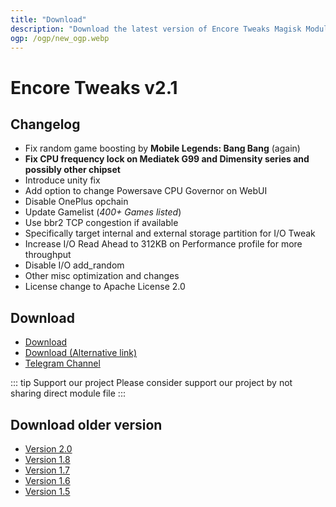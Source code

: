```yaml
---
title: "Download"
description: "Download the latest version of Encore Tweaks Magisk Module here"
ogp: /ogp/new_ogp.webp
---
```


# Encore Tweaks v2.1

## Changelog
- Fix random game boosting by **Mobile Legends: Bang Bang** (again)
- **Fix CPU frequency lock on Mediatek G99 and Dimensity series and possibly other chipset**
- Introduce unity fix
- Add option to change Powersave CPU Governor on WebUI
- Disable OnePlus opchain
- Update Gamelist (*400+ Games listed*)
- Use bbr2 TCP congestion if available
- Specifically target internal and external storage partition for I/O Tweak
- Increase I/O Read Ahead to 312KB on Performance profile for more throughput
- Disable I/O add_random
- Other misc optimization and changes
- License change to Apache License 2.0

## Download
- [Download](https://shrinkme.ink/RvcKlDc)
- [Download (Alternative link)](https://sfl.gl/WC1h8RyG)
- [Telegram Channel](https://rem01schannel.t.me)

::: tip Support our project
Please consider support our project by not sharing direct module file
:::

## Download older version
- [Version 2.0](/download/version/2.0)
- [Version 1.8](/download/version/1.8)
- [Version 1.7](/download/version/1.7)
- [Version 1.6](/download/version/1.6)
- [Version 1.5](/download/version/1.5)
